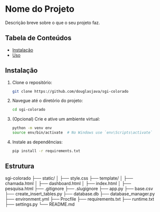 # Nome do Projeto

Descrição breve sobre o que o seu projeto faz.

## Tabela de Conteúdos

- [Instalação](#instalação)
- [Uso](#uso)

## Instalação

1. Clone o repositório:
    ```bash
    git clone https://github.com/douglasjava/sgi-colorado
    ```
2. Navegue até o diretório do projeto:
    ```bash
    cd sgi-colorado
    ```
3. (Opcional) Crie e ative um ambiente virtual:
    ```bash
    python -m venv env
    source env/bin/activate  # No Windows use `env\Scripts\activate`
    ```
4. Instale as dependências:
    ```bash
    pip install -r requirements.txt
    ```

## Estrutura

sgi-colorado
├── static/
│   ├── style.css
├── template/
│   ├── chamada.html
│   ├── dashboard.html
│   ├── index.html
│   ├── pesquisa.html
├── .gitignore
├── .slugignore
├── app.py
├── base.csv
├── create_insert_tables.py
├── database.db
├── database_manager.py
├── environment.yml
├── Procfile
├── requirements.txt
├── runtime.txt
├── settings.py
└── README.md
